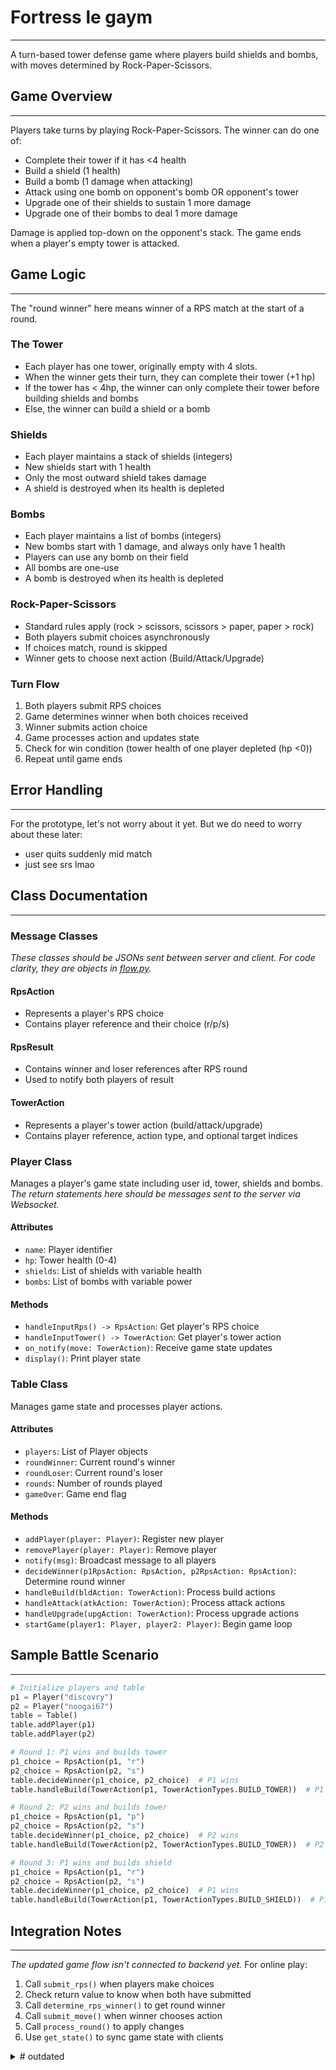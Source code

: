 # Fortress le gaym

---

A turn-based tower defense game where players build shields and bombs, with moves determined by Rock-Paper-Scissors.

## Game Overview

---

Players take turns by playing Rock-Paper-Scissors. The winner can do one of:

- Complete their tower if it has <4 health
- Build a shield (1 health)
- Build a bomb (1 damage when attacking)
- Attack using one bomb on opponent's bomb OR opponent's tower
- Upgrade one of their shields to sustain 1 more damage
- Upgrade one of their bombs to deal 1 more damage

Damage is applied top-down on the opponent's stack. The game ends when a player's empty tower is attacked.

## Game Logic

---

The "round winner" here means winner of a RPS match at the start of a round.

### The Tower

- Each player has one tower, originally empty with 4 slots.
- When the winner gets their turn, they can complete their tower (+1 hp)
- If the tower has < 4hp, the winner can only complete their tower before building shields and bombs
- Else, the winner can build a shield or a bomb

### Shields

- Each player maintains a stack of shields (integers)
- New shields start with 1 health
- Only the most outward shield takes damage
- A shield is destroyed when its health is depleted

### Bombs

- Each player maintains a list of bombs (integers)
- New bombs start with 1 damage, and always only have 1 health
- Players can use any bomb on their field
- All bombs are one-use
- A bomb is destroyed when its health is depleted

### Rock-Paper-Scissors

- Standard rules apply (rock > scissors, scissors > paper, paper > rock)
- Both players submit choices asynchronously
- If choices match, round is skipped
- Winner gets to choose next action (Build/Attack/Upgrade)

### Turn Flow

1. Both players submit RPS choices
2. Game determines winner when both choices received
3. Winner submits action choice
4. Game processes action and updates state
5. Check for win condition (tower health of one player depleted (hp <0))
6. Repeat until game ends

## Error Handling

---

For the prototype, let's not worry about it yet. But we do need to worry about these later:

- user quits suddenly mid match
- just see srs lmao

## Class Documentation

---

### Message Classes

_These classes should be JSONs sent between server and client. For code clarity, they are objects in [flow.py](flow.py)._

#### RpsAction

- Represents a player's RPS choice
- Contains player reference and their choice (r/p/s)

#### RpsResult

- Contains winner and loser references after RPS round
- Used to notify both players of result

#### TowerAction

- Represents a player's tower action (build/attack/upgrade)
- Contains player reference, action type, and optional target indices

### Player Class

Manages a player's game state including user id, tower, shields and bombs.
_The return statements here should be messages sent to the server via Websocket._

#### Attributes

- `name`: Player identifier
- `hp`: Tower health (0-4)
- `shields`: List of shields with variable health
- `bombs`: List of bombs with variable power

#### Methods

- `handleInputRps() -> RpsAction`: Get player's RPS choice
- `handleInputTower() -> TowerAction`: Get player's tower action
- `on_notify(move: TowerAction)`: Receive game state updates
- `display()`: Print player state

### Table Class

Manages game state and processes player actions.

#### Attributes

- `players`: List of Player objects
- `roundWinner`: Current round's winner
- `roundLoser`: Current round's loser
- `rounds`: Number of rounds played
- `gameOver`: Game end flag

#### Methods

- `addPlayer(player: Player)`: Register new player
- `removePlayer(player: Player)`: Remove player
- `notify(msg)`: Broadcast message to all players
- `decideWinner(p1RpsAction: RpsAction, p2RpsAction: RpsAction)`: Determine round winner
- `handleBuild(bldAction: TowerAction)`: Process build actions
- `handleAttack(atkAction: TowerAction)`: Process attack actions
- `handleUpgrade(upgAction: TowerAction)`: Process upgrade actions
- `startGame(player1: Player, player2: Player)`: Begin game loop

## Sample Battle Scenario

---

```python
# Initialize players and table
p1 = Player("discovry")
p2 = Player("noogai67")
table = Table()
table.addPlayer(p1)
table.addPlayer(p2)

# Round 1: P1 wins and builds tower
p1_choice = RpsAction(p1, "r")
p2_choice = RpsAction(p2, "s")
table.decideWinner(p1_choice, p2_choice)  # P1 wins
table.handleBuild(TowerAction(p1, TowerActionTypes.BUILD_TOWER))  # P1 hp = 1

# Round 2: P2 wins and builds tower
p1_choice = RpsAction(p1, "p")
p2_choice = RpsAction(p2, "s")
table.decideWinner(p1_choice, p2_choice)  # P2 wins
table.handleBuild(TowerAction(p2, TowerActionTypes.BUILD_TOWER))  # P2 hp = 1

# Round 3: P1 wins and builds shield
p1_choice = RpsAction(p1, "r")
p2_choice = RpsAction(p2, "s")
table.decideWinner(p1_choice, p2_choice)  # P1 wins
table.handleBuild(TowerAction(p1, TowerActionTypes.BUILD_SHIELD))  # P1 shields = [1]
```

## Integration Notes

---

_The updated game flow isn't connected to backend yet._
For online play:

1. Call `submit_rps()` when players make choices
2. Check return value to know when both have submitted
3. Call `determine_rps_winner()` to get round winner
4. Call `submit_move()` when winner chooses action
5. Call `process_round()` to apply changes
6. Use `get_state()` to sync game state with clients

<details>
  <summary># outdated</summary>
  
## Class Documentation

### Player Class

Manages a player's stack and defenses.

#### Methods:

- `build_shield()`: Add shield with 3 health to stack
- `build_cannon()`: Add cannon to stack
- `take_damage(damage)`: Process incoming damage
- `is_defeated()`: Check if stack is empty
- `get_stack()`: Return current stack state

### Table Class

Manages game state and round processing.

#### Methods:

- `submit_rps(player_num, choice)`: Submit RPS choice (1 or 2)
- `determine_rps_winner()`: Determine RPS winner when both have submitted
- `submit_move(player_num, move)`: Submit move from winner
- `process_round()`: Process the current round
- `get_state()`: Return current game state
- `is_game_over()`: Check if game has ended
- `get_winner()`: Get winning player number

## Function Signatures

```python
# Player class
def build_shield(self) -> None
def build_cannon(self) -> None
def take_damage(self, damage: int) -> int
def is_defeated(self) -> bool
def get_stack(self) -> list

# Game class
def submit_rps(self, player_num: int, choice: str) -> bool
def determine_rps_winner(self) -> Optional[Player]
def submit_move(self, player_num: int, move: str) -> bool
def process_round(self) -> bool
def get_state(self) -> dict
def is_game_over(self) -> bool
def get_winner(self) -> Optional[int]
```

## Example Usage

```python
from game import Game

# Initialize game
game = Game()

# Player 1 submits RPS choice
game.submit_rps(1, 'rock')

# Player 2 submits RPS choice
game.submit_rps(2, 'scissors')

# Determine winner
winner = game.determine_rps_winner()  # Returns Player 1

# Winner submits move
game.submit_move(1, 'attack')

# Process round
game.process_round()
```

## Sample Battle Scenario

```python
from game import Game

# Initialize game
battle = Game()

# Round 1
battle.submit_rps(1, 'rock')
battle.submit_rps(2, 'scissors')  # Player 1 wins
battle.submit_move(1, 'cannon')   # Player 1 builds cannon
battle.process_round()

# Round 2
battle.submit_rps(1, 'paper')
battle.submit_rps(2, 'paper')     # Draw - round skipped

# Round 3
battle.submit_rps(1, 'scissors')
battle.submit_rps(2, 'paper')     # Player 1 wins
battle.submit_move(1, 'attack')   # Player 1 attacks with 1 cannon
battle.process_round()

# Check game state
print(battle.get_state())
```

</details>
